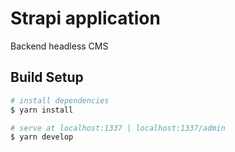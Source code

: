 # Strapi application

Backend headless CMS

## Build Setup

``` bash
# install dependencies
$ yarn install

# serve at localhost:1337 | localhost:1337/admin
$ yarn develop

